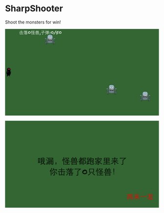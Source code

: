 SharpShooter
============

Shoot the monsters for win!

![play](Screenshots/play.png)

![fail](Screenshots/fail.png)
